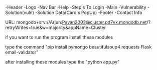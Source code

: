 -Header
    -Logo
    -Nav Bar
    -Help
        -Step's To Login
-Main
    -Vulnerability
    -Solution(vuln)
        -Solution Data(Card's PopUp)
-Footer
    -Contact Info

URL:
mongodb+srv://Arjun:Pavan2003@cluster.pd7vx.mongodb.net/?retryWrites=true&w=majority&appName=Cluster



if you want to run the program install these modules

type the command "pip install pymongo beautifulsoup4 requests Flask email-validator"


after installing these modules type the "python app.py"

